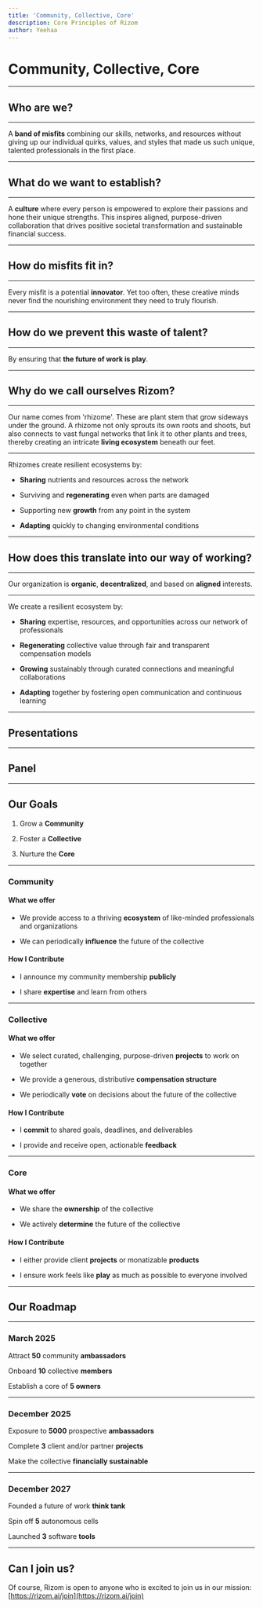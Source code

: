 ```yaml
---
title: 'Community, Collective, Core'
description: Core Principles of Rizom
author: Yeehaa
---
```

# Community, Collective, Core

---


## Who are we?

---


A **band of misfits** combining our skills, networks, and resources without giving up our individual quirks, values, and styles that made us such unique, talented professionals in the first place.

---

## What do we want to establish?

---


A **culture** where every person is empowered to explore their passions and hone their unique strengths. This inspires aligned, purpose-driven collaboration that drives positive societal transformation and sustainable financial success. 

---

## How do misfits fit in?

---

Every misfit is a potential **innovator**. Yet too often, these creative minds never find the nourishing environment they need to truly flourish. 

---

## How do we prevent this waste of talent?

---

By ensuring that **the future of work is play**.

---

## Why do we call ourselves Rizom?

---

Our name comes from 'rhizome'. These are plant stem that grow sideways under the ground. A rhizome not only sprouts its own roots and shoots, but also connects to vast fungal networks that link it to other plants and trees, thereby creating an intricate **living ecosystem** beneath our feet.

---

Rhizomes create resilient ecosystems by:

+ **Sharing** nutrients and resources across the network

+ Surviving and **regenerating** even when parts are damaged

+ Supporting new **growth** from any point in the system

+ **Adapting** quickly to changing environmental conditions

---

## How does this translate into our way of working?

---


Our organization is **organic**, **decentralized**, and based on **aligned** interests.

---

We create a resilient ecosystem by:

+ **Sharing** expertise, resources, and opportunities across our network of professionals

+ **Regenerating** collective value through fair and transparent compensation models

+ **Growing** sustainably through curated connections and meaningful collaborations

+ **Adapting** together by fostering open communication and continuous learning

---

## Presentations

---

## Panel

---

## Our Goals


1. Grow a **Community**

2. Foster a **Collective**

3. Nurture the **Core**

---

### Community

#### What we offer

+ We provide access to a thriving **ecosystem** of like-minded professionals and organizations

+ We can periodically **influence** the future of the collective


#### How I Contribute

+ I announce my community membership **publicly**

+ I share **expertise** and learn from others

---

### Collective


#### What we offer

+ We select curated, challenging, purpose-driven **projects** to work on together

+ We provide a generous, distributive **compensation structure**

+ We periodically **vote** on decisions about the future of the collective


#### How I Contribute

+ I **commit** to shared goals, deadlines, and deliverables

+ I provide and receive open, actionable **feedback**

---

### Core


#### What we offer

+ We share the **ownership** of the collective

+ We actively **determine**  the future of the collective

#### How I Contribute

+ I either provide client **projects** or monatizable **products** 

+ I ensure work feels like **play** as much as possible to everyone involved

---

## Our Roadmap

---

### March 2025

Attract **50** community **ambassadors**

Onboard **10** collective **members**

Establish a core of **5 owners**

---

### December 2025

Exposure to **5000** prospective **ambassadors**

Complete **3** client and/or partner **projects**

Make the collective **financially sustainable**

---

### December 2027

Founded a future of work **think tank** 

Spin off **5** autonomous cells

Launched **3** software **tools**

---

## Can I join us?

Of course, Rizom is open to anyone who is excited to join us in our mission: [https://rizom.ai/join](https://rizom.ai/join)
